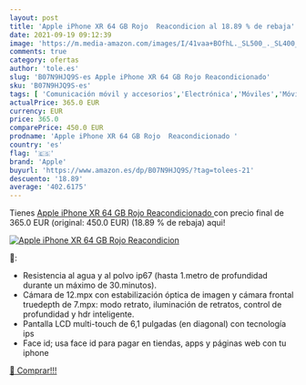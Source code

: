 ```yaml
---
layout: post
title: 'Apple iPhone XR 64 GB Rojo  Reacondicion al 18.89 % de rebaja'
date: 2021-09-19 09:12:39
image: 'https://m.media-amazon.com/images/I/41vaa+BOfhL._SL500_._SL400_.jpg'
comments: true
category: ofertas
author: 'tole.es'
slug: 'B07N9HJQ9S-es Apple iPhone XR 64 GB Rojo Reacondicionado'
sku: 'B07N9HJQ9S-es'
tags: [ 'Comunicación móvil y accesorios','Electrónica','Móviles','Móviles y smartphones libres','apple','iphone', ]
actualPrice: 365.0 EUR
currency: EUR
price: 365.0
comparePrice: 450.0 EUR
prodname: 'Apple iPhone XR 64 GB Rojo  Reacondicionado '
country: 'es'
flag: '🇪🇸'
brand: 'Apple'
buyurl: 'https://www.amazon.es/dp/B07N9HJQ9S/?tag=tolees-21'
descuento: '18.89'
average: '402.6175'
---
```


Tienes [Apple iPhone XR 64 GB Rojo  Reacondicionado ](https://www.amazon.es/dp/B07N9HJQ9S/?tag=tolees-21) con precio final de  365.0 EUR (original: 450.0 EUR) (18.89 %  de rebaja) aqui!

[![Apple iPhone XR 64 GB Rojo  Reacondicion](https://m.media-amazon.com/images/I/41vaa+BOfhL._SL500_._SL400_.jpg)](https://www.amazon.es/dp/B07N9HJQ9S/?tag=tolees-21)

🔎:

- Resistencia al agua y al polvo ip67 (hasta 1.metro de profundidad durante un máximo de 30.minutos).
- Cámara de 12.mpx con estabilización óptica de imagen y cámara frontal truedepth de 7.mpx: modo retrato, iluminación de retratos, control de profundidad y hdr inteligente.
- Pantalla LCD multi-touch de 6,1 pulgadas (en diagonal) con tecnología ips
- Face id; usa face id para pagar en tiendas, apps y páginas web con tu iphone

[🛒 Comprar!!!](https://www.amazon.es/dp/B07N9HJQ9S/?tag=tolees-21)
